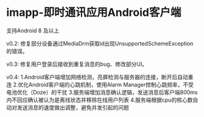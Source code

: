 # imapp-即时通讯应用Android客户端

支持Android 8 及以上

v0.2: 修复部分设备通过MediaDrm获取id出现UnsupportedSchemeException的错误。

v0.3: 修复用户登录后接收到重复消息的bug、修改部分UI。

v0.4: 
  1.Android客户端增加网络检测，亮屏检测与服务器的连接，断开后自动重连
  2.优化Android客户端的心跳机制，使用Alarm Manager控制心跳频率，不受电池优化（Doze）的干扰
  3.服务端增加消息确认逻辑，发送消息后客户端800ms内不回应确认被认为是离线状态并移除在线用户列表
  4.服务端根据cpu的核心数自动对发送消息的速度做出调整，避免并发引起的问题
